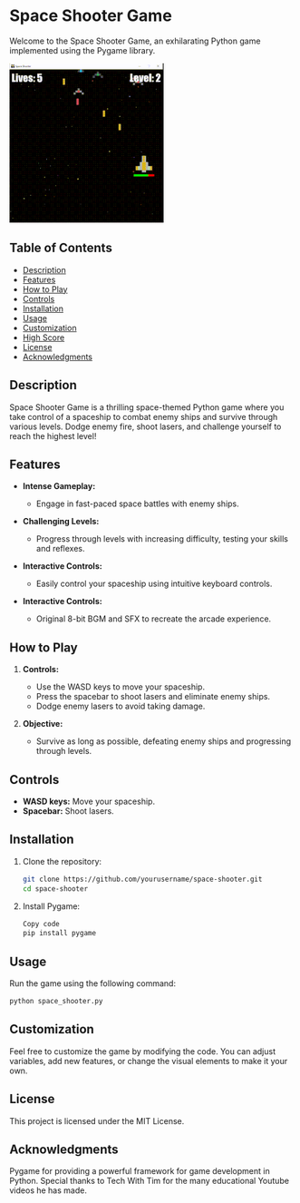 # Space Shooter Game

Welcome to the Space Shooter Game, an exhilarating Python game implemented using the Pygame library.

![Space Shooter Game Demo](sample.gif)

## Table of Contents
- [Description](#description)
- [Features](#features)
- [How to Play](#how-to-play)
- [Controls](#controls)
- [Installation](#installation)
- [Usage](#usage)
- [Customization](#customization)
- [High Score](#high-score)
- [License](#license)
- [Acknowledgments](#acknowledgments)

## Description

Space Shooter Game is a thrilling space-themed Python game where you take control of a spaceship to combat enemy ships and survive through various levels. Dodge enemy fire, shoot lasers, and challenge yourself to reach the highest level!

## Features

- **Intense Gameplay:**
  - Engage in fast-paced space battles with enemy ships.

- **Challenging Levels:**
  - Progress through levels with increasing difficulty, testing your skills and reflexes.

- **Interactive Controls:**
  - Easily control your spaceship using intuitive keyboard controls.
 
- **Interactive Controls:**
  - Original 8-bit BGM and SFX to recreate the arcade experience.

## How to Play

1. **Controls:**
   - Use the WASD keys to move your spaceship.
   - Press the spacebar to shoot lasers and eliminate enemy ships.
   - Dodge enemy lasers to avoid taking damage.

2. **Objective:**
   - Survive as long as possible, defeating enemy ships and progressing through levels.

## Controls

- **WASD keys:** Move your spaceship.
- **Spacebar:** Shoot lasers.

## Installation

1. Clone the repository:

   ```bash
   git clone https://github.com/yourusername/space-shooter.git
   cd space-shooter
   ```
2. Install Pygame:
   ```bash
   Copy code
   pip install pygame
   ```

## Usage

Run the game using the following command:
```bash
python space_shooter.py
```

## Customization
Feel free to customize the game by modifying the code. You can adjust variables, add new features, or change the visual elements to make it your own.

## License
This project is licensed under the MIT License.

## Acknowledgments
Pygame for providing a powerful framework for game development in Python.
Special thanks to Tech With Tim for the many educational Youtube videos he has made.
